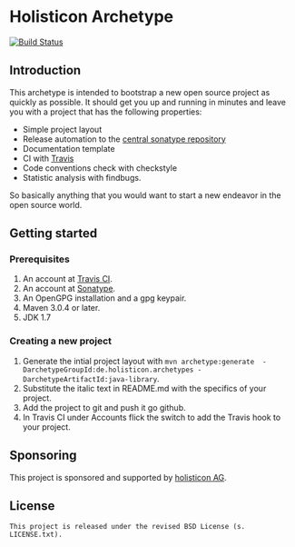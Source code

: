 # Holisticon Archetype
[![Build Status](https://secure.travis-ci.org/holisticon/java-library-archetype.png)](https://travis-ci.org/holisticon/java-library-archetype)
## Introduction
This archetype is intended to bootstrap a new open source project as quickly as possible.
It should get you up and running in minutes and leave you with a project that has the following properties:

*  Simple project layout
*  Release automation to the [central sonatype repository](https://oss.sonatype.org/)
*  Documentation template
*  CI with [Travis](https://travis-ci.org/)
*  Code conventions check with checkstyle
*  Statistic analysis with findbugs.

So basically anything that you would want to start a new endeavor in the open source world.

## Getting started
### Prerequisites
1. An account at [Travis CI](https://travis-ci.org/).
2. An account at [Sonatype](https://issues.sonatype.org).
3. An OpenGPG installation and a gpg keypair.
4. Maven 3.0.4 or later.
5. JDK 1.7
### Creating a new project
1. Generate the intial project layout with `mvn archetype:generate  -DarchetypeGroupId:de.holisticon.archetypes -DarchetypeArtifactId:java-library`.
2. Substitute the italic text in README.md with the specifics of your project.
3. Add the project to git and push it go github.
4. In Travis CI under Accounts flick the switch to add the Travis hook to your project.

## Sponsoring
This project is sponsored and supported by [holisticon AG](http://holisticon.de).

## License
    This project is released under the revised BSD License (s. LICENSE.txt).











